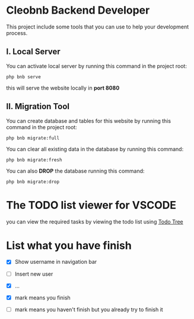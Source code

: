  # Cleobnb Backend Developer

 This project include some tools that you can use to help your development process.

 ## I. Local Server
You can activate local server by running this command in the project root:
```
php bnb serve
```
this will serve the website locally in **port 8080**
## II. Migration Tool
You can create database and tables for this website by running this command in the project root:
```
php bnb migrate:full
```

You can clear all existing data in the database by running this command:
```
php bnb migrate:fresh
``` 
You can also __DROP__ the database running this command:
```
php bnb migrate:drop
```

# The TODO list viewer for VSCODE
you can view the required tasks by viewing the todo list using [Todo Tree](https://marketplace.visualstudio.com/items?itemName=Gruntfuggly.todo-tree)

# List what you have finish
- [X] Show username in navigation bar
- [ ] Insert new user
- [X] ...

- [X] mark means you finish
- [ ] mark means you haven't finish but you already try to finish it